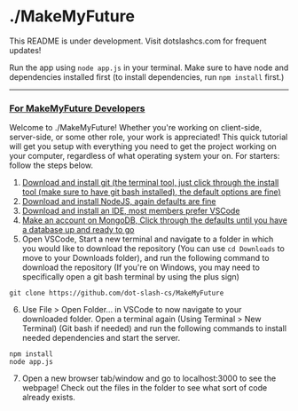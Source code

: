 # ./MakeMyFuture

This README is under development. Visit dotslashcs.com for frequent updates!


Run the app using `node app.js` in your terminal. 
Make sure to have node and dependencies installed first (to install dependencies, run `npm install` first.)
___
### <u>For MakeMyFuture Developers</u>

Welcome to ./MakeMyFuture! Whether you're working on client-side, server-side, or some other role, your work is appreciated! This quick tutorial will get you setup with everything you need to get the project working on your computer, regardless of what operating system your on. For starters: follow the steps below.

1. <a href="https://git-scm.com/">Download and install git (the terminal tool, just click through the install tool (make sure to have git bash installed), the default options are fine)</a>
2. <a href="https://nodejs.org/en/">Download and install NodeJS, again defaults are fine</a>
3. <a href="https://code.visualstudio.com/">Download and install an IDE, most members prefer VSCode</a>
4. <a href="https://www.mongodb.com/">Make an account on MongoDB, Click through the defaults until you have a database up and ready to go</a>
5. Open VSCode, Start a new terminal and navigate to a folder in which you would like to download the repository (You can use ```cd Downloads``` to move to your Downloads folder), and run the following command to download the repository (If you're on Windows, you may need to specifically open a git bash terminal by using the plus sign)
```
git clone https://github.com/dot-slash-cs/MakeMyFuture
```
6. Use File > Open Folder... in VSCode to now navigate to your downloaded folder. Open a terminal again (Using Terminal > New Terminal) (Git bash if needed) and run the following commands to install needed dependencies and start the server.
```
npm install
node app.js
```
7. Open a new browser tab/window and go to localhost:3000 to see the webpage! Check out the files in the folder to see what sort of code already exists.